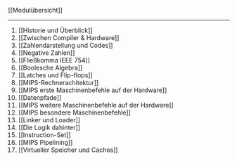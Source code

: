 [[Modulübersicht]]

---

1. [[Historie und Überblick]]
2. [[Zwischen Compiler & Hardware]]
3. [[Zahlendarstellung und Codes]]
4. [[Negative Zahlen]]
5. [[Fließkomma IEEE 754]]
6. [[Boolesche Algebra]]
7. [[Latches und Flip-flops]]
8. [[MIPS-Rechnerachitektur]]
9. [[MIPS erste Maschinenbefehle auf der Hardware]]
10. [[Datenpfade]]
11. [[MIPS weitere Maschinenbefehle auf der Hardware]]
12. [[MIPS besondere Maschinenbefehle]]
13. [[Linker und Loader]]
14. [[Die Logik dahinter]]
15. [[Instruction-Set]]
16. [[MIPS Pipelining]]
17. [[Virtueller Speicher und Caches]]
